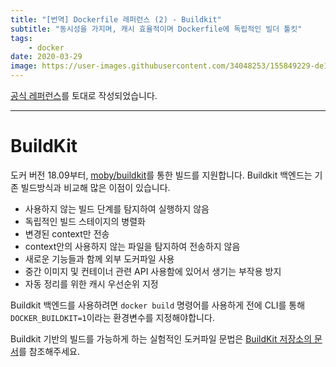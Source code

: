 ```yaml
---
title: "[번역] Dockerfile 레퍼런스 (2) - Buildkit"
subtitle: "동시성을 가지며, 캐시 효율적이며 Dockerfile에 독립적인 빌더 툴킷"
tags:
    - docker
date: 2020-03-29
image: https://user-images.githubusercontent.com/34048253/155849229-de13c0fb-a354-4129-96f7-96f346bcb56d.png
---
```


[공식 레퍼런스](https://docs.docker.com/engine/reference/builder/)를 토대로 작성되었습니다.

---

# BuildKit
도커 버전 18.09부터, [moby/buildkit](https://github.com/moby/buildkit)를 통한 빌드를 지원합니다. Buildkit 백엔드는 기존 빌드방식과 비교해 많은 이점이 있습니다.
- 사용하지 않는 빌드 단계를 탐지하여 실행하지 않음
- 독립적인 빌드 스테이지의 병렬화
- 변경된 context만 전송 
- context안의 사용하지 않는 파일을 탐지하여 전송하지 않음
- 새로운 기능들과 함께 외부 도커파일 사용
- 중간 이미지 및 컨테이너 관련 API 사용함에 있어서 생기는 부작용 방지
- 자동 정리를 위한 캐시 우선순위 지정

Buildkit 백엔드를 사용하려면 `docker build` 명령어를 사용하게 전에 CLI를 통해 `DOCKER_BUILDKIT=1`이라는 환경변수를 지정해야합니다.

Buildkit 기반의 빌드를 가능하게 하는 실험적인 도커파일 문법은 [BuildKit 저장소의 문서](https://github.com/moby/buildkit/blob/master/frontend/dockerfile/docs/syntax.md#dockerfile-frontend-syntaxes)를 참조해주세요.
